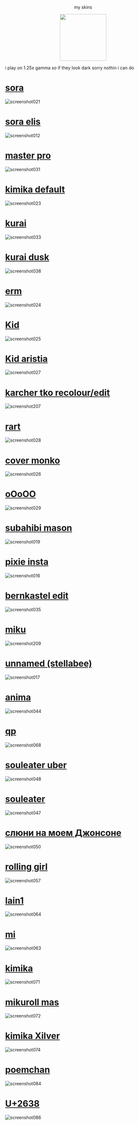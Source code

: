 <p align="center"> my skins
<p align="center">
<a href="https://osu.ppy.sh/users/21821366">
  <img src="https://a.ppy.sh/21821366?1669712909.jpeg"  
       width="150"
       height="150"></a>
<p align="center"> 
  
i play on 1.25x gamma so if they look dark sorry nothin i can do

# [sora](https://subahibi.s-ul.eu/jS5q4DwR)  
![screenshot021](https://user-images.githubusercontent.com/115696505/213930611-14398b87-ad51-46a1-b3cf-06493b5d791d.jpg)

# [sora elis](https://subahibi.s-ul.eu/ruYzXRB5)  
![screenshot012](https://user-images.githubusercontent.com/115696505/213867541-6d1a861d-0a81-4e9e-b793-cd9a6776e352.jpg)

# [master pro](https://subahibi.s-ul.eu/ziD3Cu8s)  
![screenshot031](https://user-images.githubusercontent.com/115696505/214445254-302f3b86-0f8a-44be-9a98-9e82262ddb6b.jpg)
 
# [kimika default](https://subahibi.s-ul.eu/cfUc5aqi)  
![screenshot023](https://user-images.githubusercontent.com/115696505/213930601-7730bee4-b887-44e5-bf3d-545e5b7aca1c.jpg)

# [kurai](https://subahibi.s-ul.eu/IIpb164Q)
![screenshot033](https://user-images.githubusercontent.com/115696505/214649903-9c80e9b5-40a1-473b-9217-e94379225193.jpg)

# [kurai dusk](https://subahibi.s-ul.eu/l1McHV2O)
![screenshot038](https://user-images.githubusercontent.com/115696505/214860068-790a0aee-e8d9-4d99-b945-af6bb14f01b9.jpg)

# [erm](https://subahibi.s-ul.eu/zIneIjLJ)  
![screenshot024](https://user-images.githubusercontent.com/115696505/213930594-9fd57be1-5b05-4056-9d08-4d3307e7c99c.jpg)

# [Kid](https://subahibi.s-ul.eu/Whppsp3f)  
![screenshot025](https://user-images.githubusercontent.com/115696505/213930589-e63da1f2-cdca-4f81-97ad-744cce2416af.jpg)

# [Kid aristia](https://subahibi.s-ul.eu/Gu1WWXmi)  
![screenshot027](https://user-images.githubusercontent.com/115696505/214024143-f6bb637a-87ad-4632-a0fa-0d358b94b689.jpg)

# [karcher tko recolour/edit](https://subahibi.s-ul.eu/YVt9IM1d)
![screenshot207](https://user-images.githubusercontent.com/115696505/205911813-82eae1c0-3bc7-4434-bd87-a3aa411b5fa5.jpg)

# [rart](https://subahibi.s-ul.eu/Or69GW63)  
![screenshot028](https://user-images.githubusercontent.com/115696505/214289820-01e84012-e20b-4f01-9569-346868e7bd24.jpg)

# [cover monko](https://subahibi.s-ul.eu/xa9bZuAt) 
![screenshot026](https://user-images.githubusercontent.com/115696505/213930584-393cfd03-c00e-441c-bc18-9e1e2c756a38.jpg)

# [oOoOO](https://subahibi.s-ul.eu/OY6RgwSe) 
![screenshot029](https://user-images.githubusercontent.com/115696505/214290967-33d48a57-055b-4132-bf48-5c1bb7042b07.jpg)
  
# [subahibi mason](https://subahibi.s-ul.eu/UIBFvPqk)
![screenshot019](https://user-images.githubusercontent.com/115696505/213930576-06707ac0-7b2c-431b-a434-757a4c59af76.jpg)

# [pixie insta](https://subahibi.s-ul.eu/oymWpUqX)
![screenshot016](https://user-images.githubusercontent.com/115696505/213930569-80185e0d-b362-4d50-b445-45fc9bbbf8b2.jpg)

# [bernkastel edit](https://subahibi.s-ul.eu/1DPevFQf)
![screenshot035](https://user-images.githubusercontent.com/115696505/214710083-9dcfc3d8-9c05-4b26-b292-14c6518428ca.jpg)

# [miku](https://subahibi.s-ul.eu/OJO75yKw)
![screenshot209](https://user-images.githubusercontent.com/115696505/205918542-d84f1b66-518d-40a0-802e-e041c174ca3e.jpg)

# [unnamed (stellabee)](https://subahibi.s-ul.eu/AfrekAAT)
![screenshot017](https://user-images.githubusercontent.com/115696505/213930403-c45f1fd6-9038-488a-b5aa-8776ffcd86b3.jpg)
  
# [anima](https://subahibi.s-ul.eu/GWZfuf0b)
![screenshot044](https://user-images.githubusercontent.com/115696505/216438791-9c893985-e481-445d-a0ac-578a14b422ad.jpg)

# [qp](https://subahibi.s-ul.eu/FN4EYRv1)
![screenshot068](https://user-images.githubusercontent.com/115696505/217679350-c2204758-e960-4f33-b35f-4a96d17795e6.jpg)

# [souleater uber](https://subahibi.s-ul.eu/uZS1xDIH)
![screenshot048](https://user-images.githubusercontent.com/115696505/216443856-73e95056-f4ff-4c2c-bf0f-cf528128a93f.jpg)

# [souleater](https://subahibi.s-ul.eu/5szoIZp3)
![screenshot047](https://user-images.githubusercontent.com/115696505/216442328-5ae2a8bc-9cdb-49d7-a43c-8e941927f513.jpg)

# [слюни на моем Джонсоне](https://subahibi.s-ul.eu/Cjb5BmJV)
![screenshot050](https://user-images.githubusercontent.com/115696505/216593191-22a6f34e-3d36-4aa1-847c-a51d111aef5f.jpg)
  
# [rolling girl](https://subahibi.s-ul.eu/Pemm57jm)
![screenshot057](https://user-images.githubusercontent.com/115696505/216796526-fdf9cf32-2325-42ce-8945-15b8d82b2196.jpg)

# [lain1](https://subahibi.s-ul.eu/dmcoEeu2)
![screenshot064](https://user-images.githubusercontent.com/115696505/217679246-185d8bd6-b991-4086-9688-a92e30e274f2.jpg)

# [mi](https://subahibi.s-ul.eu/trXmcTjr)
![screenshot063](https://user-images.githubusercontent.com/115696505/217674704-36c43729-9b24-483f-b6a2-b929f401e87e.jpg)
  
# [kimika](https://subahibi.s-ul.eu/Byy6UL4S) 
![screenshot071](https://user-images.githubusercontent.com/115696505/218318720-7587605c-4f53-4645-b506-1a6d524dd25a.jpg)
  
# [mikuroll mas](https://subahibi.s-ul.eu/CcFXnFfQ) 
![screenshot072](https://user-images.githubusercontent.com/115696505/218329285-14863f3f-3544-463b-8b53-35fce83b81c2.jpg)
  
# [kimika Xilver](https://subahibi.s-ul.eu/CPbm9Otp) 
![screenshot074](https://user-images.githubusercontent.com/115696505/218539014-bef94f79-5dbb-4465-9dea-04c59d61c3fe.jpg)
  
# [poemchan](https://subahibi.s-ul.eu/XetIU3hF) 
![screenshot084](https://user-images.githubusercontent.com/115696505/220438849-24a30d57-f7fb-4a87-972f-f9f43281c016.jpg)
  
# [U+2638](https://subahibi.s-ul.eu/yukBcbZ5) 
![screenshot086](https://user-images.githubusercontent.com/115696505/222929419-d353a58b-0691-4953-9b0d-72456ae149b6.jpg)



